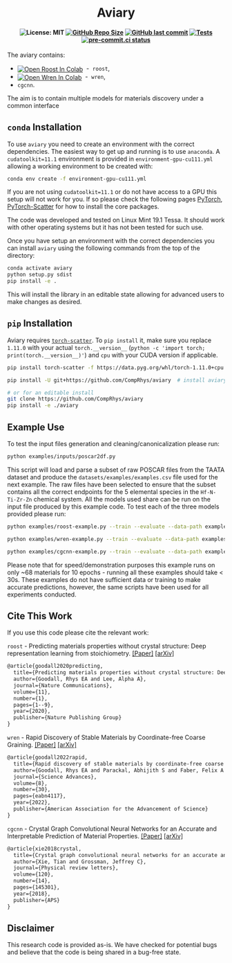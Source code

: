 <h1 align="center">Aviary</h1>

<h4 align="center">

![License: MIT](https://img.shields.io/badge/License-MIT-green.svg)
[![GitHub Repo Size](https://img.shields.io/github/repo-size/comprhys/aviary?label=Repo+Size)](https://github.com/comprhys/aviary/graphs/contributors)
[![GitHub last commit](https://img.shields.io/github/last-commit/comprhys/aviary?label=Last+Commit)](https://github.com/comprhys/aviary/commits)
[![Tests](https://github.com/CompRhys/aviary/actions/workflows/test.yml/badge.svg)](https://github.com/CompRhys/aviary/actions/workflows/test.yml)
[![pre-commit.ci status](https://results.pre-commit.ci/badge/github/CompRhys/aviary/main.svg)](https://results.pre-commit.ci/latest/github/CompRhys/aviary/main)

</h4>

The aviary contains:

* <a href="https://colab.research.google.com/github/CompRhys/aviary/blob/new_colab/examples/colab/Roost.ipynb"><img src="https://colab.research.google.com/assets/colab-badge.svg" alt="Open Roost In Colab" valign="middle"></a> &nbsp;-&nbsp; `roost`,
* <a href="https://colab.research.google.com/github/CompRhys/aviary/blob/new_colab/examples/colab/Wren.ipynb"><img src="https://colab.research.google.com/assets/colab-badge.svg" alt="Open Wren In Colab" valign="middle"></a> &nbsp;-&nbsp; `wren`,
* `cgcnn`.

The aim is to contain multiple models for materials discovery under a common interface

## `conda` Installation

To use `aviary` you need to create an environment with the correct dependencies. The easiest way to get up and running is to use `anaconda`.
A `cudatoolkit=11.1` environment is provided in `environment-gpu-cu111.yml` allowing a working environment to be created with:

```bash
conda env create -f environment-gpu-cu111.yml
```

If you are not using `cudatoolkit=11.1` or do not have access to a GPU this setup will not work for you. If so please check the following pages [PyTorch](https://pytorch.org/get-started/locally), [PyTorch-Scatter](https://pytorch-geometric.readthedocs.io/en/latest/notes/installation.html) for how to install the core packages.

The code was developed and tested on Linux Mint 19.1 Tessa. It should work with other operating systems but it has not been tested for such use.

Once you have setup an environment with the correct dependencies you can install `aviary` using the following commands from the top of the directory:

```bash
conda activate aviary
python setup.py sdist
pip install -e .
```

This will install the library in an editable state allowing for advanced users to make changes as desired.

## `pip` Installation

Aviary requires [`torch-scatter`](https://github.com/rusty1s/pytorch_scatter). To `pip install` it, make sure you replace `1.11.0` with your actual `torch.__version__` (`python -c 'import torch; print(torch.__version__)'`) and `cpu` with your CUDA version if applicable.

```sh
pip install torch-scatter -f https://data.pyg.org/whl/torch-1.11.0+cpu.html

pip install -U git+https://github.com/CompRhys/aviary  # install aviary itself

# or for an editable install
git clone https://github.com/CompRhys/aviary
pip install -e ./aviary
```

## Example Use

To test the input files generation and cleaning/canonicalization please run:

```sh
python examples/inputs/poscar2df.py
```

This script will load and parse a subset of raw POSCAR files from the TAATA dataset and produce the `datasets/examples/examples.csv` file used for the next example.
The raw files have been selected to ensure that the subset contains all the correct endpoints for the 5 elemental species in the `Hf-N-Ti-Zr-Zn` chemical system.
All the models used share can be run on the input file produced by this example code. To test each of the three models provided please run:

```sh
python examples/roost-example.py --train --evaluate --data-path examples/inputs/examples.csv --targets E_f --tasks regression --losses L1 --robust --epoch 10
```

```sh
python examples/wren-example.py --train --evaluate --data-path examples/inputs/examples.csv --targets E_f --tasks regression --losses L1 --robust --epoch 10
```

```sh
python examples/cgcnn-example.py --train --evaluate --data-path examples/inputs/examples.csv --targets E_f --tasks regression --losses L1 --robust --epoch 10
```

Please note that for speed/demonstration purposes this example runs on only ~68 materials for 10 epochs - running all these examples should take < 30s. These examples do not have sufficient data or training to make accurate predictions, however, the same scripts have been used for all experiments conducted.

## Cite This Work

If you use this code please cite the relevant work:

`roost` - Predicting materials properties without crystal structure: Deep representation learning from stoichiometry. [[Paper]](https://doi.org/10.1038/s41467-020-19964-7) [[arXiv]](https://arxiv.org/abs/1910.00617)

```tex
@article{goodall2020predicting,
  title={Predicting materials properties without crystal structure: Deep representation learning from stoichiometry},
  author={Goodall, Rhys EA and Lee, Alpha A},
  journal={Nature Communications},
  volume={11},
  number={1},
  pages={1--9},
  year={2020},
  publisher={Nature Publishing Group}
}
```

`wren` - Rapid Discovery of Stable Materials by Coordinate-free Coarse Graining. [[Paper]](https://www.science.org/doi/10.1126/sciadv.abn4117) [[arXiv]](https://arxiv.org/abs/2106.11132)

```tex
@article{goodall2022rapid,
  title={Rapid discovery of stable materials by coordinate-free coarse graining},
  author={Goodall, Rhys EA and Parackal, Abhijith S and Faber, Felix A and Armiento, Rickard and Lee, Alpha A},
  journal={Science Advances},
  volume={8},
  number={30},
  pages={eabn4117},
  year={2022},
  publisher={American Association for the Advancement of Science}
}
```

`cgcnn` - Crystal Graph Convolutional Neural Networks for an Accurate and Interpretable Prediction of Material Properties. [[Paper]](https://journals.aps.org/prl/abstract/10.1103/PhysRevLett.120.145301) [[arXiv]](https://arxiv.org/abs/1710.10324)

```tex
@article{xie2018crystal,
  title={Crystal graph convolutional neural networks for an accurate and interpretable prediction of material properties},
  author={Xie, Tian and Grossman, Jeffrey C},
  journal={Physical review letters},
  volume={120},
  number={14},
  pages={145301},
  year={2018},
  publisher={APS}
}
```

## Disclaimer

This research code is provided as-is. We have checked for potential bugs and believe that the code is being shared in a bug-free state.
